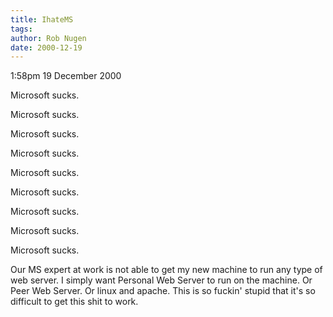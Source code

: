 ```yaml
---
title: IhateMS
tags: 
author: Rob Nugen
date: 2000-12-19
---
```


<p class=date>1:58pm 19 December 2000</p>

<p>Microsoft sucks.</p>

<p>Microsoft sucks.</p>

<p>Microsoft sucks.</p>

<p>Microsoft sucks.</p>

<p>Microsoft sucks.</p>

<p>Microsoft sucks.</p>

<p>Microsoft sucks.</p>

<p>Microsoft sucks.</p>

<p>Microsoft sucks.</p>

<p>Our MS expert at work is not able to get my new
machine to run any type of web server.  I simply want
Personal Web Server to run on the machine.  Or Peer
Web Server.  Or linux and apache.  This is so fuckin'
stupid that it's so difficult to get this shit to
work.</p>


